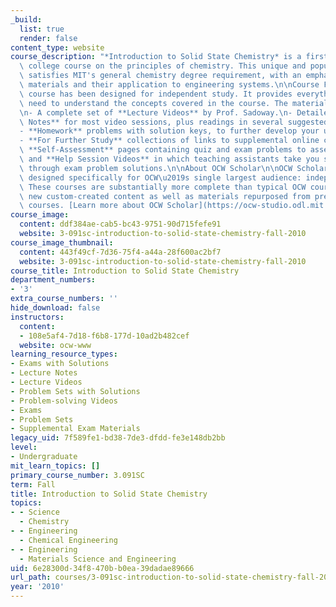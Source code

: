 ```yaml
---
_build:
  list: true
  render: false
content_type: website
course_description: "*Introduction to Solid State Chemistry* is a first-year single-semester\
  \ college course on the principles of chemistry. This unique and popular course\
  \ satisfies MIT's general chemistry degree requirement, with an emphasis on solid-state\
  \ materials and their application to engineering systems.\n\nCourse Format\n\nThis\
  \ course has been designed for independent study. It provides everything you will\
  \ need to understand the concepts covered in the course. The materials include:\n\
  \n- A complete set of **Lecture Videos** by Prof. Sadoway.\n- Detailed **Course\
  \ Notes** for most video sessions, plus readings in several suggested textbooks.\n\
  - **Homework** problems with solution keys, to further develop your understanding.\n\
  - **For Further Study** collections of links to supplemental online content.\n-\
  \ **Self-Assessment** pages containing quiz and exam problems to assess your mastery,\
  \ and **Help Session Videos** in which teaching assistants take you step-by-step\
  \ through exam problem solutions.\n\nAbout OCW Scholar\n\nOCW Scholar courses are\
  \ designed specifically for OCW\u2019s single largest audience: independent learners.\
  \ These courses are substantially more complete than typical OCW courses, and include\
  \ new custom-created content as well as materials repurposed from previously published\
  \ courses. [Learn more about OCW Scholar](https://ocw-studio.odl.mit.edu/courses/ocw-scholar/)."
course_image:
  content: ddf384ae-cab5-bc43-9751-90d715fefe91
  website: 3-091sc-introduction-to-solid-state-chemistry-fall-2010
course_image_thumbnail:
  content: 443f49cf-7d36-75f4-a44a-28f600ac2bf7
  website: 3-091sc-introduction-to-solid-state-chemistry-fall-2010
course_title: Introduction to Solid State Chemistry
department_numbers:
- '3'
extra_course_numbers: ''
hide_download: false
instructors:
  content:
  - 108e5af4-7d18-f6b8-177d-10ad2b482cef
  website: ocw-www
learning_resource_types:
- Exams with Solutions
- Lecture Notes
- Lecture Videos
- Problem Sets with Solutions
- Problem-solving Videos
- Exams
- Problem Sets
- Supplemental Exam Materials
legacy_uid: 7f589fe1-bd38-7de3-dfdd-fe3e148db2bb
level:
- Undergraduate
mit_learn_topics: []
primary_course_number: 3.091SC
term: Fall
title: Introduction to Solid State Chemistry
topics:
- - Science
  - Chemistry
- - Engineering
  - Chemical Engineering
- - Engineering
  - Materials Science and Engineering
uid: 6e28300d-34f8-470b-b0ea-39dadae89666
url_path: courses/3-091sc-introduction-to-solid-state-chemistry-fall-2010
year: '2010'
---
```

